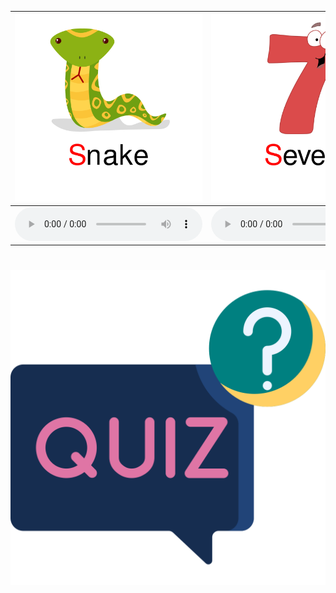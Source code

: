 <div class="carrousel">


|![](/media/img/S-T-U/Snake.svg)|![](/media/img/S-T-U/Seven.svg)|![](/media/img/S-T-U/Soap.svg)|![](/media/img/S-T-U/Star.svg)|![](/media/img/S-T-U/Singer.svg)|![](/media/img/S-T-U/Socks.svg)|![](/media/img/S-T-U/Tiger.svg)|![](/media/img/S-T-U/Taxi.svg)|![](/media/img/S-T-U/Tomato.svg)|![](/media/img/S-T-U/Teacher.svg)|![](/media/img/S-T-U/Train.svg)|![](/media/img/S-T-U/Three.svg)|![](/media/img/S-T-U/Umbrella.svg)|![](/media/img/S-T-U/Uncle.svg)|![](/media/img/S-T-U/Up.svg)|![](/media/img/S-T-U/Up2.svg)|![](/media/img/S-T-U/University.svg)|
| :----: | :----: | :----: | :----: | :----: | :----: | :----: | :----: | :----: | :----: | :----: | :----: | :----: | :----: | :----: | :----: | :----: |
|![](/media/audio/Snake.mp3)|![](/media/audio/Seven.mp3)|![](/media/audio/Soap.mp3)|![](/media/audio/Star.mp3)|![](/media/audio/Singer.mp3)|![](/media/audio/Socks.mp3)|![](/media/audio/Tiger.mp3)|![](/media/audio/Taxi.mp3)|![](/media/audio/Tomato.mp3)|![](/media/audio/Teacher.mp3)|![](/media/audio/Train.mp3)|![](/media/audio/Three.mp3)|![](/media/audio/Umbrella.mp3)|![](/media/audio/Uncle.mp3)|![](/media/audio/Up.mp3)|![](/media/audio/Up2.mp3)|![](/media/audio/University.mp3)|

</div>



# ![icon](/media/icons/quiz.svg) 

